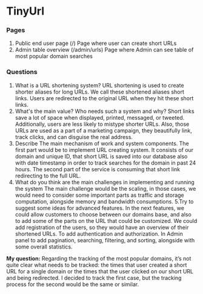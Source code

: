 # TinyUrl

### Pages

1. Public end user page (/)
   Page where user can create short URLs
2. Admin table overview (/admin/urls)
   Page where Admin can see table of most popular domain searches

### Questions

1.  What is a URL shortening system?
    URL shortening is used to create shorter aliases for long URLs. We call these shortened aliases short links. Users are redirected to the original URL when they hit these short links.
2.  What's the main value? Who needs such a system and why?
    Short links save a lot of space when displayed, printed, messaged, or tweeted. Additionally, users are less likely to mistype shorter URLs.
    Also, those URLs are used as a part of a marketing campaign, they beautifully link, track clicks, and can disguise the real address.
3.  Describe The main mechanism of work and system components.
    The first part would be to implement URL creating system. It consists of our domain and unique ID, that short URL is saved into our database also with date timestamp in order to track searches for the domain in past 24 hours. The second part of the service is
    consuming that short link redirecting to the full URL.
4.  What do you think are the main challenges in implementing and running the system
    The main challenge would be the scaling, in those cases, we would need to consider some important parts as traffic and storage computation, alongside memory and bandwidth consumptions.
    5.Try to suggest some ideas for advanced features.
    In the next features, we could allow customers to choose between our domains base, and also to add some of the parts on the URL that could be customized. We could add registration of the users, so they would have an overview of their shortened URLs. To add authentication and authorization. In Admin panel to add pagination, searching, filtering, and sorting, alongside with some overall statistics.

**My question:** Regarding the tracking of the most popular domains, it’s not quite clear what needs to be tracked: the times that user created a short URL for a single domain or the times that the user clicked on our short URL and being redirected. I decided to track the first case, but the tracking process for the second would be the same or similar.
